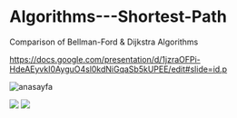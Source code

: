 # Algorithms---Shortest-Path
Comparison of Bellman-Ford &amp; Dijkstra Algorithms 

https://docs.google.com/presentation/d/1jzraOFPi-HdeAEyvkI0AyguO4sl0kdNiGqaSb5kUPEE/edit#slide=id.p

![anasayfa](https://upload.wikimedia.org/wikipedia/commons/e/e4/DijkstraDemo.gif)

<img src="https://upload.wikimedia.org/wikipedia/commons/e/e4/DijkstraDemo.gif">
<img src="https://en.wikipedia.org/wiki/Bellman%E2%80%93Ford_algorithm#/media/File:Bellman%E2%80%93Ford_algorithm_example.gif">

